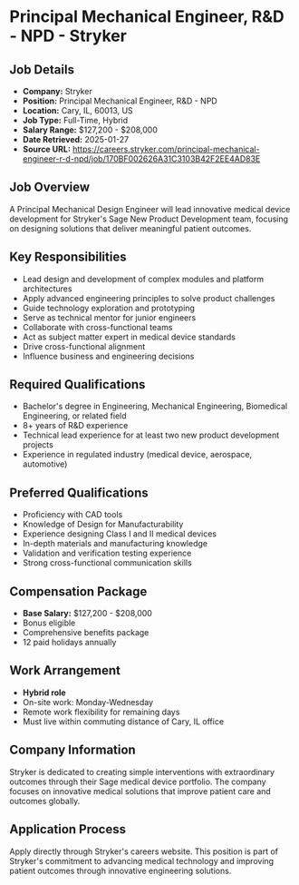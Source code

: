 # Principal Mechanical Engineer, R&D - NPD - Stryker

## Job Details
- **Company:** Stryker
- **Position:** Principal Mechanical Engineer, R&D - NPD
- **Location:** Cary, IL, 60013, US
- **Job Type:** Full-Time, Hybrid
- **Salary Range:** $127,200 - $208,000
- **Date Retrieved:** 2025-01-27
- **Source URL:** https://careers.stryker.com/principal-mechanical-engineer-r-d-npd/job/170BF002626A31C3103B42F2EE4AD83E

## Job Overview
A Principal Mechanical Design Engineer will lead innovative medical device development for Stryker's Sage New Product Development team, focusing on designing solutions that deliver meaningful patient outcomes.

## Key Responsibilities
- Lead design and development of complex modules and platform architectures
- Apply advanced engineering principles to solve product challenges
- Guide technology exploration and prototyping
- Serve as technical mentor for junior engineers
- Collaborate with cross-functional teams
- Act as subject matter expert in medical device standards
- Drive cross-functional alignment
- Influence business and engineering decisions

## Required Qualifications
- Bachelor's degree in Engineering, Mechanical Engineering, Biomedical Engineering, or related field
- 8+ years of R&D experience
- Technical lead experience for at least two new product development projects
- Experience in regulated industry (medical device, aerospace, automotive)

## Preferred Qualifications
- Proficiency with CAD tools
- Knowledge of Design for Manufacturability
- Experience designing Class I and II medical devices
- In-depth materials and manufacturing knowledge
- Validation and verification testing experience
- Strong cross-functional communication skills

## Compensation Package
- **Base Salary:** $127,200 - $208,000
- Bonus eligible
- Comprehensive benefits package
- 12 paid holidays annually

## Work Arrangement
- **Hybrid role**
- On-site work: Monday-Wednesday
- Remote work flexibility for remaining days
- Must live within commuting distance of Cary, IL office

## Company Information
Stryker is dedicated to creating simple interventions with extraordinary outcomes through their Sage medical device portfolio. The company focuses on innovative medical solutions that improve patient care and outcomes globally.

## Application Process
Apply directly through Stryker's careers website. This position is part of Stryker's commitment to advancing medical technology and improving patient outcomes through innovative engineering solutions.